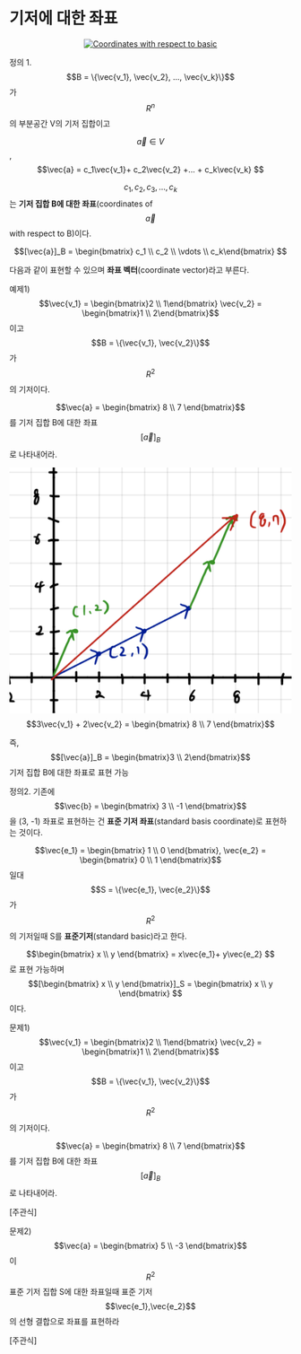 # 기저에 대한 좌표

<div align="center">
  <a href="https://youtu.be/uvgru6FcyxU"><img src="https://img.youtube.com/vi/uvgru6FcyxU/0.jpg" alt="Coordinates with respect to basic"></a>
</div>

<highlight>

정의 1. $$B = \{\vec{v_1}, \vec{v_2}, ..., \vec{v_k}\}$$가 $$R^n$$의 부분공간 V의 기저 집합이고

$${\vec{a}} \in V$$,  $$\vec{a} = c_1\vec{v_1}+ c_2\vec{v_2} +... + c_k\vec{v_k} $$

$$c_1, c_2, c_3, ..., c_k$$ 는 **기저 집합 B에 대한 좌표**(coordinates of $$\vec{a}$$ with respect to B)이다. 

$$[\vec{a}]_B = \begin{bmatrix} c_1 \\ c_2 \\ \vdots \\ c_k\end{bmatrix} $$

다음과 같이 표현할 수 있으며 **좌표 벡터**(coordinate vector)라고 부른다.

</highlight>

예제1) $$\vec{v_1} = \begin{bmatrix}2 \\ 1\end{bmatrix} \vec{v_2} = \begin{bmatrix}1 \\ 2\end{bmatrix}$$ 이고 $$B = \{\vec{v_1}, \vec{v_2}\}$$가 $$R^2$$의 기저이다.

$$\vec{a} = \begin{bmatrix} 8 \\ 7 \end{bmatrix}$$ 를 기저 집합 B에 대한 좌표 $$[\vec{a}]_B$$로 나타내어라.

![coordinate-example](./coordinate-example.png) $$3\vec{v_1} + 2\vec{v_2} = \begin{bmatrix} 8 \\ 7 \end{bmatrix}$$

즉, $$[\vec{a}]_B = \begin{bmatrix}3 \\ 2\end{bmatrix}$$ 기저 집합 B에 대한 좌표로 표현 가능

<highlight>

정의2.  기존에 $$\vec{b} = \begin{bmatrix} 3 \\ -1 \end{bmatrix}$$을 (3, -1) 좌표로 표현하는 건 **표준 기저 좌표**(standard basis coordinate)로 표현하는 것이다.

$$\vec{e_1} = \begin{bmatrix} 1 \\ 0 \end{bmatrix}, \vec{e_2} = \begin{bmatrix} 0 \\ 1 \end{bmatrix}$$ 일대 $$S = \{\vec{e_1}, \vec{e_2}\}$$가 $$R^2$$ 의 기저일때 S를 **표준기저**(standard basic)라고 한다.

$$\begin{bmatrix} x \\ y \end{bmatrix} = x\vec{e_1}+ y\vec{e_2} $$ 로 표현 가능하며 $$[\begin{bmatrix} x \\ y \end{bmatrix}]_S = \begin{bmatrix} x \\ y \end{bmatrix} $$ 이다.

</highlight>

<recap>

문제1) $$\vec{v_1} = \begin{bmatrix}2 \\ 1\end{bmatrix} \vec{v_2} = \begin{bmatrix}1 \\ 2\end{bmatrix}$$ 이고 $$B = \{\vec{v_1}, \vec{v_2}\}$$가 $$R^2$$의 기저이다.

$$\vec{a} = \begin{bmatrix} 8 \\ 7 \end{bmatrix}$$ 를 기저 집합 B에 대한 좌표 $$[\vec{a}]_B$$로 나타내어라. 

[주관식]

문제2) $$\vec{a} = \begin{bmatrix} 5 \\ -3 \end{bmatrix}$$ 이 $$R^2$$ 표준 기저 집합 S에 대한 좌표일때 표준 기저 $$\vec{e_1},\vec{e_2}$$ 의 선형 결합으로 좌표를 표현하라

[주관식]

</recap> 







